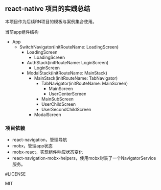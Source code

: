 ## react-native 项目的实践总结

本项目作为后续RN项目的模板与案例集合使用。

当前app组件结构
- App
  - SwitchNavigator(initRouteName: LoadingScreen)
    - LoadingScreen
      - LoadingScreen
    - AuthStack(initRouteName: LoginScreen)
      - LoginScreen
    - ModalStack(initRouteName: MainStack)
      - MainStack(initRouteName: TabNavigator)
        - TabNavigator(initRouteName: MainScreen)
          - MainScreen
          - UserCenterScreen
        - MainSubScreen
        - UserChildScreen
        - UserSecondChildScreen
      - ModalScreen

### 项目依赖

- react-navigation，管理导航
- mobx，管理app状态
- mobx-react，实现组件响应状态变化
- react-navigation-mobx-helpers，使用mobx封装了一个NavigatorService服务。

#LICENSE 

MIT

